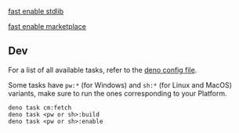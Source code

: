 
<a href="https://bespoke.delusoire.workers.dev/protocol/spicetify:0:fast-enable?id=stdlib@0.2.2&artifacts=https%3A%2F%2Fgithub.com%2Fspicetify%2Fmodules%2Freleases%2Fdownload%2F2024-08-20%2Fstdlib%400.2.2%2Bcm-1020040-ly32efah.zip">fast enable stdlib</a>

<a href="https://bespoke.delusoire.workers.dev/protocol/spicetify:0:fast-enable?id=Delusoire.marketplace@0.1.3&artifacts=https%3A%2F%2Fgithub.com%2FDelusoire%2Fbespoke-modules%2Freleases%2Fdownload%2F2024-08-20%2FDelusoire.marketplace%400.1.3%2Bcm-1020040-ly32efah.zip">fast enable marketplace</a>

## Dev

For a list of all available tasks, refer to the [deno config file](deno.json).

Some tasks have `pw:*` (for Windows) and `sh:*` (for Linux and MacOS) variants, make sure to run the ones corresponding to your Platform.

```shell
deno task cm:fetch
deno task <pw or sh>:build
deno task <pw or sh>:enable
```
